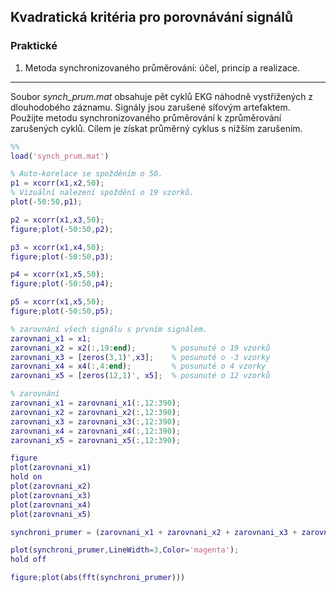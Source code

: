 ## Kvadratická kritéria pro porovnávání signálů

### Praktické

1. Metoda synchronizovaného průměrování: účel, princip a realizace.

----

Soubor *synch_prum.mat* obsahuje pět cyklů EKG náhodně vystřižených z dlouhodobého záznamu. Signály jsou zarušené síťovým artefaktem. Použijte metodu synchronizovaného průměrování k zprůměrování zarušených cyklů. Cílem je získat průměrný cyklus s nižším zarušením.

```matlab
%%
load('synch_prum.mat')

% Auto-korelace se spožděním o 50.
p1 = xcorr(x1,x2,50);
% Vizuální nalezení spoždění o 19 vzorků. 
plot(-50:50,p1);

p2 = xcorr(x1,x3,50);
figure;plot(-50:50,p2);

p3 = xcorr(x1,x4,50);
figure;plot(-50:50,p3);

p4 = xcorr(x1,x5,50);
figure;plot(-50:50,p4);

p5 = xcorr(x1,x5,50);
figure;plot(-50:50,p5);

% zarovnání všech signálu s prvním signálem.
zarovnani_x1 = x1;                  
zarovnani_x2 = x2(:,19:end);        % posunuté o 19 vzorků
zarovnani_x3 = [zeros(3,1)',x3];    % posunuté o -3 vzorky
zarovnani_x4 = x4(:,4:end);         % posunuté o 4 vzorky
zarovnani_x5 = [zeros(12,1)', x5];  % posunuté o 12 vzorků

% zarovnání 
zarovnani_x1 = zarovnani_x1(:,12:390);
zarovnani_x2 = zarovnani_x2(:,12:390);
zarovnani_x3 = zarovnani_x3(:,12:390);
zarovnani_x4 = zarovnani_x4(:,12:390);
zarovnani_x5 = zarovnani_x5(:,12:390);

figure
plot(zarovnani_x1)
hold on
plot(zarovnani_x2)
plot(zarovnani_x3)
plot(zarovnani_x4)
plot(zarovnani_x5)

synchroni_prumer = (zarovnani_x1 + zarovnani_x2 + zarovnani_x3 + zarovnani_x4 + zarovnani_x5) / 5;

plot(synchroni_prumer,LineWidth=3,Color='magenta');
hold off

figure;plot(abs(fft(synchroni_prumer)))
```